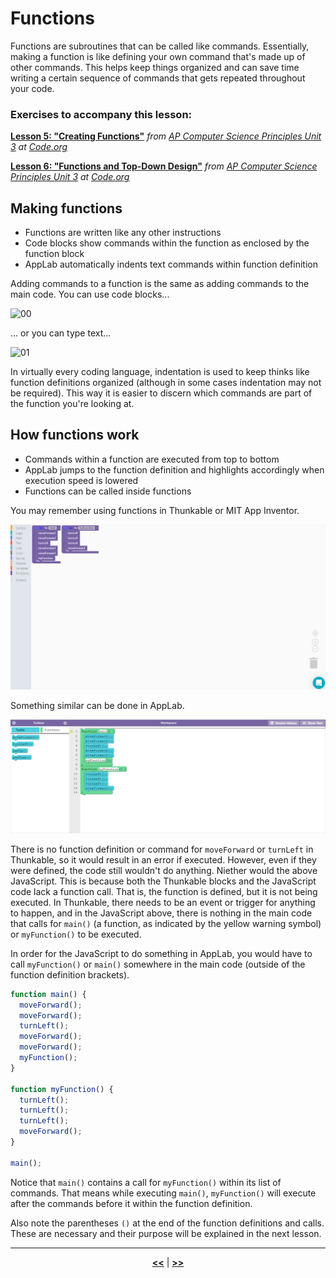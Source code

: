 # Functions

Functions are subroutines that can be called like commands. Essentially, making a function is like defining your own command that's made up of other commands. This helps keep things organized and can save time writing a certain sequence of commands that gets repeated throughout your code.

### Exercises to accompany this lesson:

<b><a href = "https://studio.code.org/s/csp3-2019/stage/5/puzzle/1" target = "_blank">Lesson 5: "Creating Functions"</a></b> _from [AP Computer Science Principles Unit 3](https://studio.code.org/s/csp3-2019) at [Code.org](https://code.org)_

<b><a href = "https://studio.code.org/s/csp3-2019/stage/6/puzzle/1" target = "_blank">Lesson 6: "Functions and Top-Down Design"</a></b> _from [AP Computer Science Principles Unit 3](https://studio.code.org/s/csp3-2019) at [Code.org](https://code.org)_

## Making functions

* Functions are written like any other instructions
* Code blocks show commands within the function as enclosed by the function block
* AppLab automatically indents text commands within function definition

Adding commands to a function is the same as adding commands to the main code. You can use code blocks...

![00](https://raw.githubusercontent.com/sBondoc/OAI-Summer-2019/master/assets/lesson-02/00.gif "Adding code blocks to function blocks.")

... or you can type text...

![01](https://raw.githubusercontent.com/sBondoc/OAI-Summer-2019/master/assets/lesson-02/01.gif "Adding text to function definitions.")

In virtually every coding language, indentation is used to keep thinks like function definitions organized (although in some cases indentation may not be required). This way it is easier to discern which commands are part of the function you're looking at.

## How functions work

* Commands within a function are executed from top to bottom
* AppLab jumps to the function definition and highlights accordingly when execution speed is lowered
* Functions can be called inside functions

You may remember using functions in Thunkable or MIT App Inventor.

![02](https://raw.githubusercontent.com/sBondoc/OAI-Summer-2019/master/assets/lesson-02/02.png "Thunkable function blocks.")

Something similar can be done in AppLab.

![03](https://raw.githubusercontent.com/sBondoc/OAI-Summer-2019/master/assets/lesson-02/03.png "AppLab function blocks.")

There is no function definition or command for `moveForward` or `turnLeft` in Thunkable, so it would result in an error if executed. However, even if they were defined, the code still wouldn't do anything. Niether would the above JavaScript. This is because both the Thunkable blocks and the JavaScript code lack a function call. That is, the function is defined, but it is not being executed. In Thunkable, there needs to be an event or trigger for anything to happen, and in the JavaScript above, there is nothing in the main code that calls for `main()` (a function, as indicated by the yellow warning symbol) or `myFunction()` to be executed.

In order for the JavaScript to do something in AppLab, you would have to call `myFunction()` or `main()` somewhere in the main code (outside of the function definition brackets).

```javascript
function main() {
  moveForward();
  moveForward();
  turnLeft();
  moveForward();
  moveForward();
  myFunction();
}

function myFunction() {
  turnLeft();
  turnLeft();
  turnLeft();
  moveForward();
}

main();
```

Notice that `main()` contains a call for `myFunction()` within its list of commands. That means while executing `main()`, `myFunction()` will execute after the commands before it within the function definition.

Also note the parentheses `()` at the end of the function definitions and calls. These are necessary and their purpose will be explained in the next lesson.

---

<div align="center"><a href = "https://sbondoc.github.io/OAI-Summer-2019/pages/lessons/lesson-01.html"><b><<</b></a> | <a href = "https://sbondoc.github.io/OAI-Summer-2019/pages/lessons/lesson-03.html"><b>>></b></a></div>
